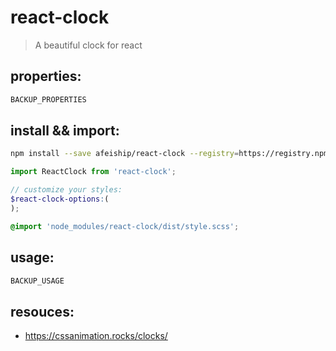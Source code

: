 # react-clock
> A beautiful clock for react

## properties:
```javascript
BACKUP_PROPERTIES
```

## install && import:
```bash
npm install --save afeiship/react-clock --registry=https://registry.npm.taobao.org
```

```js
import ReactClock from 'react-clock';
```

```scss
// customize your styles:
$react-clock-options:(
);

@import 'node_modules/react-clock/dist/style.scss';
```


## usage:
```jsx
BACKUP_USAGE
```

## resouces:
+ https://cssanimation.rocks/clocks/
